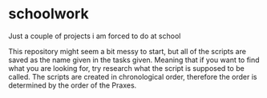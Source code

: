 # schoolwork
Just a couple of projects i am forced to do at school

This repository might seem a bit messy to start, but all of the scripts are saved as the name given in the tasks given.
Meaning that if you want to find what you are looking for, try research what the script is supposed to be called.
The scripts are created in chronological order, therefore the order is determined by the order of the Praxes.
